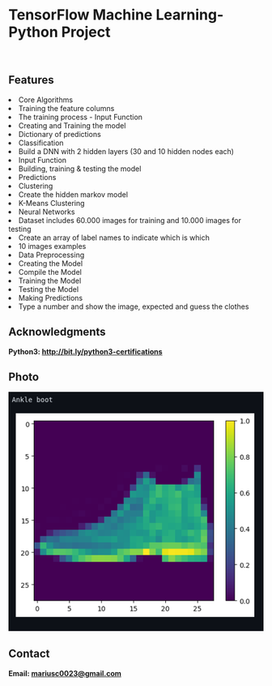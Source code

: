 <h1> TensorFlow Machine Learning- Python Project</h1>
<br>
<h2>Features</h2>
<li>Core Algorithms</li>
<li>Training the feature columns</li>
<li>The training process - Input Function</li>
<li>Creating and Training the model</li>
<li>Dictionary of predictions</li>
<li>Classification</li>
<li>Build a DNN with 2 hidden layers (30 and 10 hidden nodes each)</li>
<li>Input Function</li>
<li>Building, training & testing the model</li>
<li>Predictions</li>
<li>Clustering</li>
<li>Create the hidden markov model</li>
<li>K-Means Clustering </li>
<li>Neural Networks</li>
<li>Dataset includes 60.000 images for training and 10.000 images for testing</li>
<li>Create an array of label names to indicate which is which</li>
<li>10 images examples </li>
<li>Data Preprocessing</li>
<li>Creating the Model</li>
<li>Compile the Model</li>
<li>Training the Model</li>
<li>Testing the Model</li>
<li>Making Predictions</li>
<li>Type a number and show the image, expected and guess the clothes</li>
<h2>Acknowledgments</h2>

<b> Python3: http://bit.ly/python3-certifications <b>
<br>


<h2>Photo</h2>
<img src="image.png">
<br>


<h2>Contact</h2>

<b> Email: mariusc0023@gmail.com </b>
